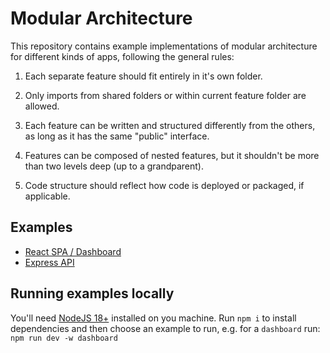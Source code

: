# Modular Architecture

This repository contains example implementations of modular architecture for different kinds of apps, following the general rules:

1. Each separate feature should fit entirely in it's own folder.

2. Only imports from shared folders or within current feature folder are allowed.

3. Each feature can be written and structured differently from the others, as long as it has the same "public" interface.

4. Features can be composed of nested features, but it shouldn't be more than two levels deep (up to a grandparent).

5. Code structure should reflect how code is deployed or packaged, if applicable.

## Examples

- [React SPA / Dashboard](/dashboard/) 
- [Express API](/api/)

## Running examples locally

You'll need [NodeJS 18+](https://nodejs.org/en) installed on you machine.
Run `npm i` to install dependencies and then choose an example to run, e.g. for a `dashboard` run:
`npm run dev -w dashboard` 